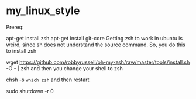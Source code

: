 # my_linux_style

Prereq:

apt-get install zsh
apt-get install git-core
Getting zsh to work in ubuntu is weird, since sh does not understand the source command. So, you do this to install zsh

wget https://github.com/robbyrussell/oh-my-zsh/raw/master/tools/install.sh -O - | zsh
and then you change your shell to zsh

chsh -s `which zsh`
and then restart

sudo shutdown -r 0
